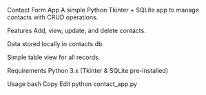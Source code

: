 Contact Form App
A simple Python Tkinter + SQLite app to manage contacts with CRUD operations.

Features
Add, view, update, and delete contacts.

Data stored locally in contacts.db.

Simple table view for all records.

Requirements
Python 3.x (Tkinter & SQLite pre-installed)

Usage
bash
Copy
Edit
python contact_app.py